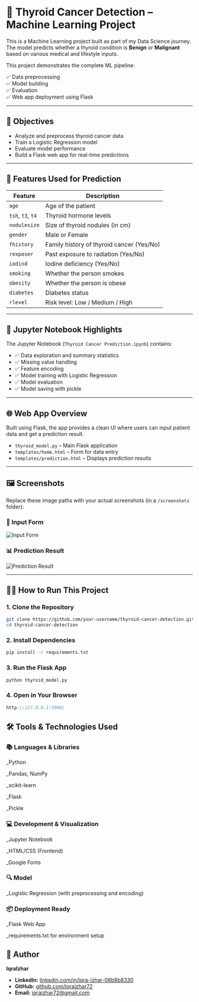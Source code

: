 # 🧠 Thyroid Cancer Detection – Machine Learning Project

This is a Machine Learning project built as part of my Data Science journey. The model predicts whether a thyroid condition is **Benign** or **Malignant** based on various medical and lifestyle inputs.

This project demonstrates the complete ML pipeline:

✅ Data preprocessing  
✅ Model building  
✅ Evaluation  
✅ Web app deployment using Flask  

---

## 📌 Objectives

- Analyze and preprocess thyroid cancer data  
- Train a Logistic Regression model  
- Evaluate model performance  
- Build a Flask web app for real-time predictions  

---

## 🧠 Features Used for Prediction

| Feature     | Description |
|-------------|-------------|
| `age`       | Age of the patient |
| `tsh`, `t3`, `t4` | Thyroid hormone levels |
| `nodulesize` | Size of thyroid nodules (in cm) |
| `gender`    | Male or Female |
| `fhistory`  | Family history of thyroid cancer (Yes/No) |
| `rexposer`  | Past exposure to radiation (Yes/No) |
| `iodind`    | Iodine deficiency (Yes/No) |
| `smoking`   | Whether the person smokes |
| `obesity`   | Whether the person is obese |
| `diabetes`  | Diabetes status |
| `rlevel`    | Risk level: Low / Medium / High |

---

## 📒 Jupyter Notebook Highlights

The Jupyter Notebook (`Thyroid Cancer Prediction.ipynb`) contains:

- ✅ Data exploration and summary statistics  
- ✅ Missing value handling  
- ✅ Feature encoding  
- ✅ Model training with Logistic Regression  
- ✅ Model evaluation  
- ✅ Model saving with pickle  

---

## 🌐 Web App Overview

Built using Flask, the app provides a clean UI where users can input patient data and get a prediction result.

- `thyroid_model.py` – Main Flask application  
- `templates/home.html` – Form for data entry  
- `templates/prediction.html` – Displays prediction results  

---

## 🖼 Screenshots

Replace these image paths with your actual screenshots (in a `/screenshots` folder):

### 🔘 Input Form
![Input Form](screenshots/form.png)

### 📊 Prediction Result
![Prediction Result](screenshots/result.png)

---

## 🏃‍♂️ How to Run This Project

### 1. Clone the Repository

```bash
git clone https://github.com/your-username/thyroid-cancer-detection.git
cd thyroid-cancer-detection
```

### 2. Install Dependencies

```bash
pip install -r requirements.txt
```

### 3. Run the Flask App

```bash
python thyroid_model.py
```

### 4. Open in Your Browser

```cpp
http://127.0.0.1:5000/
```

## 🛠 Tools & Technologies Used

### 📚 Languages & Libraries
_Python

_Pandas, NumPy

_scikit-learn

_Flask

_Pickle

### 💻 Development & Visualization
_Jupyter Notebook

_HTML/CSS (Frontend)

_Google Fonts

### 🔍 Model
_Logistic Regression (with preprocessing and encoding)

### 📦 Deployment Ready
_Flask Web App

_requirements.txt for environment setup

## 👤 Author

**IqraIzhar**
- **LinkedIn:** [linkedin.com/in/iqra-izhar-08b8b8330](https://www.linkedin.com/in/iqra-izhar-08b8b8330)  
- **GitHub:** [github.com/iqraizhar72](https://github.com/iqraizhar72)
- **Email:** [iqraizhar72@gmail.com](mailto:iqraizhar72@gmail.com)
